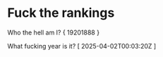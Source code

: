 # Fuck the rankings

Who the hell am I?
{ 19201888 }

What fucking year is it?
[ 2025-04-02T00:03:20Z ]
